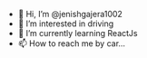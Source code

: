 - 👋 Hi, I’m @jenishgajera1002
- 👀 I’m interested in driving
- 🌱 I’m currently learning ReactJs
- 📫 How to reach me by car...

<!---
jenishgajera1002/jenishgajera1002 is a ✨ special ✨ repository because its `README.md` (this file) appears on your GitHub profile.
You can click the Preview link to take a look at your changes.
--->
